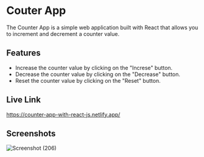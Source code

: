 # Couter App
The Counter App is a simple web application built with React that allows you to increment and decrement a counter value.

## Features
- Increase the counter value by clicking on the "Increse" button.
- Decrease the counter value by clicking on the "Decrease" button.
- Reset the counter value by clicking on the "Reset" button.

## Live Link
https://counter-app-with-react-js.netlify.app/

## Screenshots
![Screenshot (206)](https://github.com/Iamsakeeb10/react_counter_app/assets/114988476/c546986c-d353-4cff-b9b2-f97b1e0ba1b8)
